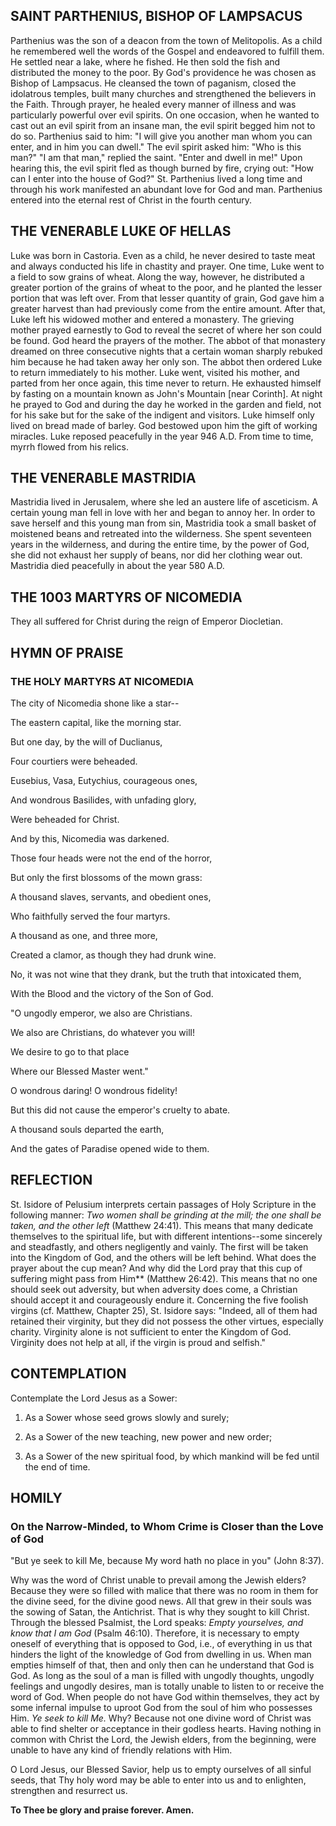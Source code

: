 ## SAINT PARTHENIUS, BISHOP OF LAMPSACUS

Parthenius was the son of a deacon from the town of Melitopolis. As a child he remembered well the words of the Gospel and endeavored to fulfill them. He settled near a lake, where he fished. He then sold the fish and distributed the money to the poor. By God's providence he was chosen as Bishop of Lampsacus. He cleansed the town of paganism, closed the idolatrous temples, built many churches and strengthened the believers in the Faith. Through prayer, he healed every manner of illness and was particularly powerful over evil spirits. On one occasion, when he wanted to cast out an evil spirit from an insane man, the evil spirit begged him not to do so. Parthenius said to him: "I will give you another man whom you can enter, and in him you can dwell." The evil spirit asked him: "Who is this man?" "I am that man," replied the saint. "Enter and dwell in me!" Upon hearing this, the evil spirit fled as though burned by fire, crying out: "How can I enter into the house of God?" St. Parthenius lived a long time and through his work manifested an abundant love for God and man. Parthenius entered into the eternal rest of Christ in the fourth century.

## THE VENERABLE LUKE OF HELLAS

Luke was born in Castoria. Even as a child, he never desired to taste meat and always conducted his life in chastity and prayer. One time, Luke went to a field to sow grains of wheat. Along the way, however, he distributed a greater portion of the grains of wheat to the poor, and he planted the lesser portion that was left over. From that lesser quantity of grain, God gave him a greater harvest than had previously come from the entire amount. After that, Luke left his widowed mother and entered a monastery. The grieving mother prayed earnestly to God to reveal the secret of where her son could be found. God heard the prayers of the mother. The abbot of that monastery dreamed on three consecutive nights that a certain woman sharply rebuked him because he had taken away her only son. The abbot then ordered Luke to return immediately to his mother. Luke went, visited his mother, and parted from her once again, this time never to return. He exhausted himself by fasting on a mountain known as John's Mountain [near Corinth]. At night he prayed to God and during the day he worked in the garden and field, not for his sake but for the sake of the indigent and visitors. Luke himself only lived on bread made of barley. God bestowed upon him the gift of working miracles. Luke reposed peacefully in the year 946 A.D. From time to time, myrrh flowed from his relics.

## THE VENERABLE MASTRIDIA

Mastridia lived in Jerusalem, where she led an austere life of asceticism. A certain young man fell in love with her and began to annoy her. In order to save herself and this young man from sin, Mastridia took a small basket of moistened beans and retreated into the wilderness. She spent seventeen years in the wilderness, and during the entire time, by the power of God, she did not exhaust her supply of beans, nor did her clothing wear out. Mastridia died peacefully in about the year 580 A.D.

## THE 1003 MARTYRS OF NICOMEDIA

They all suffered for Christ during the reign of Emperor Diocletian.

## HYMN OF PRAISE

### THE HOLY MARTYRS AT NICOMEDIA

The city of Nicomedia shone like a star--

The eastern capital, like the morning star.

But one day, by the will of Duclianus,

Four courtiers were beheaded.

Eusebius, Vasa, Eutychius, courageous ones,

And wondrous Basilides, with unfading glory,

Were beheaded for Christ.

And by this, Nicomedia was darkened.

Those four heads were not the end of the horror,

But only the first blossoms of the mown grass:

A thousand slaves, servants, and obedient ones,

Who faithfully served the four martyrs.

A thousand as one, and three more,

Created a clamor, as though they had drunk wine.

No, it was not wine that they drank, but the truth that intoxicated them,

With the Blood and the victory of the Son of God.

"O ungodly emperor, we also are Christians.

We also are Christians, do whatever you will!

We desire to go to that place

Where our Blessed Master went."

O wondrous daring! O wondrous fidelity!

But this did not cause the emperor's cruelty to abate.

A thousand souls departed the earth,

And the gates of Paradise opened wide to them.

## REFLECTION

St. Isidore of Pelusium interprets certain passages of Holy Scripture in the following manner: _Two women shall be grinding at the mill; the one shall be taken, and the other left_ (Matthew 24:41). This means that many dedicate themselves to the spiritual life, but with different intentions--some sincerely and steadfastly, and others negligently and vainly. The first will be taken into the Kingdom of God, and the others will be left behind. What does the prayer about the cup mean? And why did the Lord pray that this cup of suffering might pass from Him\*\* (Matthew 26:42). This means that no one should seek out adversity, but when adversity does come, a Christian should accept it and courageously endure it. Concerning the five foolish virgins (cf. Matthew, Chapter 25), St. Isidore says: "Indeed, all of them had retained their virginity, but they did not possess the other virtues, especially charity. Virginity alone is not sufficient to enter the Kingdom of God. Virginity does not help at all, if the virgin is proud and selfish."

## CONTEMPLATION

Contemplate the Lord Jesus as a Sower:

1. As a Sower whose seed grows slowly and surely;

2. As a Sower of the new teaching, new power and new order;

3. As a Sower of the new spiritual food, by which mankind will be fed until the end of time.

## HOMILY

### On the Narrow-Minded, to Whom Crime is Closer than the Love of God

"But ye seek to kill Me, because My word hath no place in you" (John 8:37).

Why was the word of Christ unable to prevail among the Jewish elders? Because they were so filled with malice that there was no room in them for the divine seed, for the divine good news. All that grew in their souls was the sowing of Satan, the Antichrist. That is why they sought to kill Christ. Through the blessed Psalmist, the Lord speaks: _Empty yourselves, and know that I am God_ (Psalm 46:10). Therefore, it is necessary to empty oneself of everything that is opposed to God, i.e., of everything in us that hinders the light of the knowledge of God from dwelling in us. When man empties himself of that, then and only then can he understand that God is God. As long as the soul of a man is filled with ungodly thoughts, ungodly feelings and ungodly desires, man is totally unable to listen to or receive the word of God. When people do not have God within themselves, they act by some infernal impulse to uproot God from the soul of him who possesses Him. _Ye seek to kill Me._ Why? Because not one divine word of Christ was able to find shelter or acceptance in their godless hearts. Having nothing in common with Christ the Lord, the Jewish elders, from the beginning, were unable to have any kind of friendly relations with Him.

O Lord Jesus, our Blessed Savior, help us to empty ourselves of all sinful seeds, that Thy holy word may be able to enter into us and to enlighten, strengthen and resurrect us.

**To Thee be glory and praise forever. Amen.**
